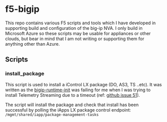 # f5-bigip

This repo contains various F5 scripts and tools which I have developed in supporting build and configuration of the big-ip NVA. I only build in Microsoft Azure so these
 scripts may be usable for appliances or other clouds, but bear in mind that I am not writing or supporting them for anything other than Azure.
 
## Scripts

### install_package

This script is used to install a iControl LX package (DO, AS3, TS ..etc). It was written as the [bigip-runtime-init](https://github.com/F5Networks/f5-bigip-runtime-init) was 
failing for me when I was trying to install Telemetry Streaming due to a timeout (ref: [github issue 51](https://github.com/F5Networks/f5-bigip-runtime-init/issues/51)).

The script will install the package and check that install has been successful by polling the iApps LX package control endpoint: `/mgmt/shared/iapp/package-management-tasks`

